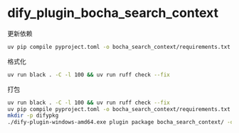 # dify_plugin_bocha_search_context

更新依赖

```bash
uv pip compile pyproject.toml -o bocha_search_context/requirements.txt
```

格式化

```bash
uv run black . -C -l 100 && uv run ruff check --fix
```

打包

```bash
uv run black . -C -l 100 && uv run ruff check --fix
uv pip compile pyproject.toml -o bocha_search_context/requirements.txt
mkdir -p difypkg
./dify-plugin-windows-amd64.exe plugin package bocha_search_context/ -o difypkg/web_search_context-0.2.1.difypkg
```
